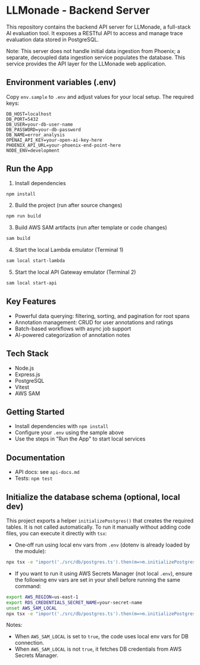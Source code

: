 # LLMonade - Backend Server

This repository contains the backend API server for LLMonade, a full-stack AI evaluation tool. It exposes a RESTful API to access and manage trace evaluation data stored in PostgreSQL.

Note: This server does not handle initial data ingestion from Phoenix; a separate, decoupled data ingestion service populates the database. This service provides the API layer for the LLMonade web application.

## Environment variables (.env)

Copy `env.sample` to `.env` and adjust values for your local setup. The required keys:

```env
DB_HOST=localhost
DB_PORT=5432
DB_USER=your-db-user-name
DB_PASSWORD=your-db-password
DB_NAME=error_analysis
OPENAI_API_KEY=your-open-ai-key-here
PHOENIX_API_URL=your-phoenix-end-point-here
NODE_ENV=development
```

## Run the App

1. Install dependencies

```bash
npm install
```

2. Build the project (run after source changes)

```bash
npm run build
```

3. Build AWS SAM artifacts (run after template or code changes)

```bash
sam build
```

4. Start the local Lambda emulator (Terminal 1)

```bash
sam local start-lambda
```

5. Start the local API Gateway emulator (Terminal 2)

```bash
sam local start-api
```

## Key Features

- Powerful data querying: filtering, sorting, and pagination for root spans
- Annotation management: CRUD for user annotations and ratings
- Batch-based workflows with async job support
- AI-powered categorization of annotation notes

## Tech Stack

- Node.js
- Express.js
- PostgreSQL
- Vitest
- AWS SAM

## Getting Started

- Install dependencies with `npm install`
- Configure your `.env` using the sample above
- Use the steps in "Run the App" to start local services

## Documentation

- API docs: see `api-docs.md`
- Tests: `npm test`

## Initialize the database schema (optional, local dev)

This project exports a helper `initializePostgres()` that creates the required tables. It is not called automatically. To run it manually without adding code files, you can execute it directly with `tsx`:

- One‑off run using local env vars from `.env` (dotenv is already loaded by the module):

```bash
npx tsx -e "import('./src/db/postgres.ts').then(m=>m.initializePostgres()).then(()=>console.log('Initialized')).catch(e=>{console.error(e);process.exit(1);})"
```

- If you want to run it using AWS Secrets Manager (not local `.env`), ensure the following env vars are set in your shell before running the same command:

```bash
export AWS_REGION=us-east-1
export RDS_CREDENTIALS_SECRET_NAME=your-secret-name
unset AWS_SAM_LOCAL
npx tsx -e "import('./src/db/postgres.ts').then(m=>m.initializePostgres()).then(()=>console.log('Initialized')).catch(e=>{console.error(e);process.exit(1);})"
```

Notes:
- When `AWS_SAM_LOCAL` is set to `true`, the code uses local env vars for DB connection.
- When `AWS_SAM_LOCAL` is not `true`, it fetches DB credentials from AWS Secrets Manager.